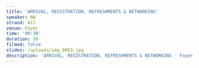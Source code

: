 ```yaml
---
title: 'ARRIVAL, REGISTRATION, REFRESHMENTS & NETWORKING'
speaker: NA
strand: All
venue: Foyer
time: '09:30'
duration: 50
filmed: false
slides: /uploads/img_0063.jpg
description: 'ARRIVAL, REGISTRATION, REFRESHMENTS & NETWORKING - Foyer'
---
```


